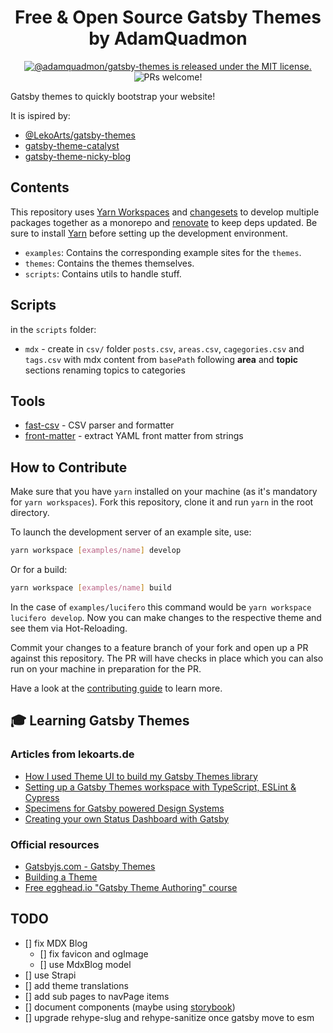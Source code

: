 <h1 align="center">
  Free & Open Source Gatsby Themes by AdamQuadmon
</h1>

<p align="center">
  <a href="https://github.com/AdamQuadmon/gatsby-themes/blob/main/LICENSE">
    <img src="https://img.shields.io/badge/license-MIT-blue.svg" alt="@adamquadmon/gatsby-themes is released under the MIT license." />
  </a>
  <img src="https://img.shields.io/badge/PRs-welcome-brightgreen.svg" alt="PRs welcome!" />
</p>

Gatsby themes to quickly bootstrap your website!

It is ispired by:

- [@LekoArts/gatsby-themes](https://github.com/LekoArts/gatsby-themes)
- [gatsby-theme-catalyst](https://github.com/ehowey/gatsby-theme-catalyst)
- [gatsby-theme-nicky-blog](https://github.com/NickyMeuleman/gatsby-theme-nicky-blog)

## Contents

This repository uses [Yarn Workspaces][] and [changesets][] to develop multiple packages together as a monorepo and [renovate][] to keep deps updated. Be sure to install [Yarn][] before setting up the development environment.

- `examples`: Contains the corresponding example sites for the `themes`.
- `themes`: Contains the themes themselves.
- `scripts`: Contains utils to handle stuff.

## Scripts

in the `scripts` folder:

- `mdx` - create in `csv/` folder `posts.csv`, `areas.csv`, `cagegories.csv` and `tags.csv` with mdx content from `basePath` following **area** and **topic** sections renaming topics to categories

## Tools

- [fast-csv](https://github.com/C2FO/fast-csv) - CSV parser and formatter
- [front-matter](https://github.com/jxson/front-matter) - extract YAML front matter from strings

## How to Contribute

Make sure that you have `yarn` installed on your machine (as it's mandatory for `yarn workspaces`). Fork this repository, clone it and run `yarn` in the root directory.

To launch the development server of an example site, use:

```sh
yarn workspace [examples/name] develop
```

Or for a build:

```sh
yarn workspace [examples/name] build
```

In the case of `examples/lucifero` this command would be `yarn workspace lucifero develop`. Now you can make changes to the respective theme and see them via Hot-Reloading.

Commit your changes to a feature branch of your fork and open up a PR against this repository. The PR will have checks in place which you can also run on your machine in preparation for the PR.

Have a look at the [contributing guide](CONTRIBUTING.md) to learn more.

## 🎓 Learning Gatsby Themes

### Articles from lekoarts.de

- [How I used Theme UI to build my Gatsby Themes library](https://www.lekoarts.de/javascript/how-i-used-theme-ui-to-seamlessly-convert-design-to-code?utm_source=gatsby-themes&utm_medium=README)
- [Setting up a Gatsby Themes workspace with TypeScript, ESLint & Cypress](https://www.lekoarts.de/javascript/setting-up-a-yarn-workspace-with-typescript-eslint-and-cypress?utm_source=gatsby-themes&utm_medium=README)
- [Specimens for Gatsby powered Design Systems](https://www.lekoarts.de/garden/specimens-for-gatsby-powered-design-systems?utm_source=gatsby-themes&utm_medium=README)
- [Creating your own Status Dashboard with Gatsby](https://www.lekoarts.de/garden/creating-your-own-status-dashboard-with-gatsby?utm_source=gatsby-themes&utm_medium=README)

### Official resources

- [Gatsbyjs.com - Gatsby Themes](https://www.gatsbyjs.com/docs/themes/)
- [Building a Theme](https://www.gatsbyjs.com/tutorial/building-a-theme/)
- [Free egghead.io "Gatsby Theme Authoring" course](https://egghead.io/courses/gatsby-theme-authoring)

[LekoArts/gatsby-themes]: https://github.com/LekoArts/gatsby-themes
[Ehowey/gatsby-theme-catalyst]: https://github.com/ehowey/gatsby-theme-catalyst
[yarn]: https://yarnpkg.com
[yarn workspaces]: https://yarnpkg.com/en/docs/workspaces
[changesets]: https://github.com/atlassian/changesets
[renovate]: https://github.com/renovatebot/renovate

## TODO

- [] fix MDX Blog
  - [] fix favicon and ogImage
  - [] use MdxBlog model
- [] use Strapi
- [] add theme translations
- [] add sub pages to navPage items
- [] document components (maybe using [storybook](https://storybook.js.org/))
- [] upgrade rehype-slug and rehype-sanitize once gatsby move to esm
